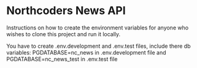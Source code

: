 # Northcoders News API

Instructions on how to create the environment variables for anyone who wishes to clone this project and run it locally.

You have to create .env.development and .env.test files, include there db variables:
 PGDATABASE=nc_news in .env.development file and PGDATABASE=nc_news_test in .env.test file